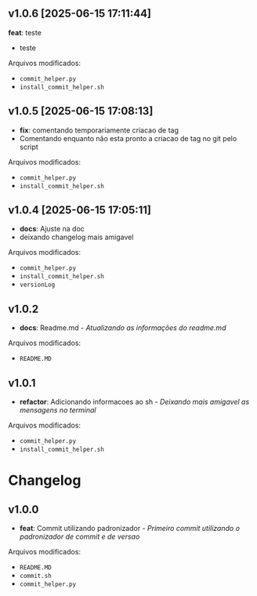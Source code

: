 ## v1.0.6 [2025-06-15 17:11:44]
 **feat**: teste
- teste

Arquivos modificados:
- `commit_helper.py`
- `install_commit_helper.sh`


## v1.0.5 [2025-06-15 17:08:13]

- **fix**: comentando temporariamente criacao de tag
- Comentando enquanto não esta pronto a criacao de tag no git pelo script

Arquivos modificados:
- `commit_helper.py`
- `install_commit_helper.sh`


## v1.0.4 [2025-06-15 17:05:11]

- **docs**: Ajuste na doc
- deixando changelog mais amigavel

Arquivos modificados:
- `commit_helper.py`
- `install_commit_helper.sh`
- `versionLog`


## v1.0.2

- **docs**: Readme.md - _Atualizando as informações do readme.md_

Arquivos modificados:
- `README.MD`


## v1.0.1

- **refactor**: Adicionando informacoes ao sh - _Deixando mais amigavel as mensagens no terminal_

Arquivos modificados:
- `commit_helper.py`
- `install_commit_helper.sh`


# Changelog

## v1.0.0

- **feat**: Commit utilizando padronizador - _Primeiro commit utilizando o padronizador de commit e de versao_

Arquivos modificados:
- `README.MD`
- `commit.sh`
- `commit_helper.py`


